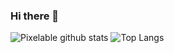 ### Hi there 👋
![Pixelable github stats](https://github-readme-stats.vercel.app/api?username=pixelable&amp;count_private=true&amp;show_icons=true&amp;theme=dark&amp;hide_border=true&amp;include_all_commits=true)
![Top Langs](https://github-readme-stats.vercel.app/api/top-langs/?username=pixelable&theme=dark&hide_border=true&layout=compact)
